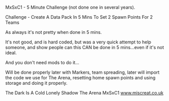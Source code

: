 MxSxC1 - 5 Minute Challenge (not done one in several years).

Challenge - Create A Data Pack In 5 Mins To Set 2 Spawn Points For 2 Teams

As always it's not pretty when done in 5 mins.

It's not good, and is hard coded, but was a very quick attempt to help someone, and show people can this CAN be done in 5 mins...even if it's not ideal.

And you don't need mods to do it...

Will be done properly later with Markers, team spreading, later will import the code we use for The Arena, resetting home spawn points and using storage and doing it properly.

The Dark Is A Cold Lonely Shadow
The Arena
MxSxC1
www.miscreat.co.uk


